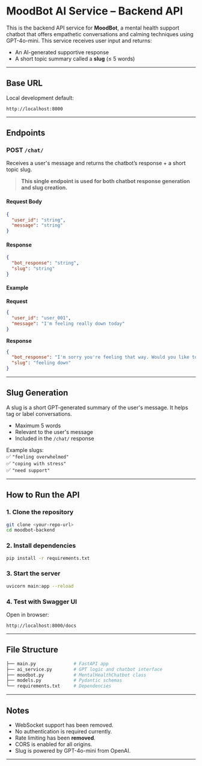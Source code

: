# MoodBot AI Service – Backend API

This is the backend API service for **MoodBot**, a mental health support chatbot that offers empathetic conversations and calming techniques using GPT-4o-mini. This service receives user input and returns:

- An AI-generated supportive response
- A short topic summary called a **slug** (≤ 5 words)

---

## Base URL

Local development default:  
```
http://localhost:8000
```

---

## Endpoints

### POST `/chat/`

Receives a user's message and returns the chatbot’s response + a short topic slug.

> **This single endpoint is used for both chatbot response generation and slug creation.**

#### Request Body

```json
{
  "user_id": "string",
  "message": "string"
}
```

#### Response

```json
{
  "bot_response": "string",
  "slug": "string"
}
```

#### Example

**Request**
```json
{
  "user_id": "user_001",
  "message": "I'm feeling really down today"
}
```

**Response**
```json
{
  "bot_response": "I'm sorry you're feeling that way. Would you like to talk about it or try a calming exercise?",
  "slug": "feeling down"
}
```

---

## Slug Generation

A slug is a short GPT-generated summary of the user's message. It helps tag or label conversations.

- Maximum 5 words
- Relevant to the user's message
- Included in the `/chat/` response

Example slugs:  
✅ `"feeling overwhelmed"`  
✅ `"coping with stress"`  
✅ `"need support"`

---

## How to Run the API

### 1. Clone the repository

```bash
git clone <your-repo-url>
cd moodbot-backend
```

### 2. Install dependencies

```bash
pip install -r requirements.txt
```

### 3. Start the server

```bash
uvicorn main:app --reload
```

### 4. Test with Swagger UI

Open in browser:
```
http://localhost:8000/docs
```

---

## File Structure

```bash
├── main.py              # FastAPI app
├── ai_service.py        # GPT logic and chatbot interface
├── moodbot.py           # MentalHealthChatbot class
├── models.py            # Pydantic schemas
└── requirements.txt     # Dependencies
```

---

## Notes

- WebSocket support has been removed.
- No authentication is required currently.
- Rate limiting has been **removed**.
- CORS is enabled for all origins.
- Slug is powered by GPT-4o-mini from OpenAI.

---